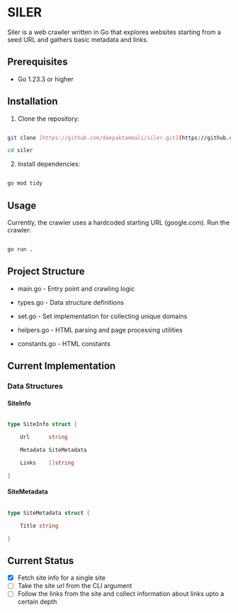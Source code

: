 # SILER

Siler is a web crawler written in Go that explores websites starting from a seed URL and gathers basic metadata and links.


## Prerequisites

- Go 1.23.3 or higher


## Installation

1. Clone the repository:

```bash

git clone [https://github.com/deepaktammali/siler.git](https://github.com/deepaktammali/siler.git)

cd siler

```

2. Install dependencies:

```bash

go mod tidy

```

## Usage

Currently, the crawler uses a hardcoded starting URL (google.com). Run the crawler:

```bash

go run .

```

## Project Structure

- main.go - Entry point and crawling logic

- types.go - Data structure definitions

- set.go - Set implementation for collecting unique domains

- helpers.go - HTML parsing and page processing utilities

- constants.go - HTML constants



## Current Implementation

### Data Structures

#### SiteInfo

```go

type SiteInfo struct {

    Url      string

    Metadata SiteMetadata

    Links    []string

}

```

#### SiteMetadata

```go

type SiteMetadata struct {

    Title string

}

```

## Current Status

- [x] Fetch site info for a single site
- [ ] Take the site url from the CLI argument
- [ ] Follow the links from the site and collect information about links upto a certain depth
